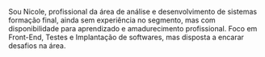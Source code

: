  Sou Nicole, profissional da área de análise e desenvolvimento de sistemas formação final, ainda sem experiência no segmento, mas com disponibilidade para aprendizado e amadurecimento profissional.
Foco em Front-End, Testes e Implantação de softwares, mas disposta a encarar desafios na área.
